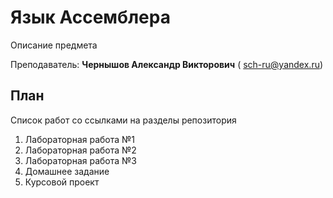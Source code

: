 # Язык Ассемблера

Описание предмета

Преподаватель: **Чернышов Александр Викторович** ( sch-ru@yandex.ru)

## План

Список работ со ссылками на разделы репозитория

1. Лабораторная работа №1
2. Лабораторная работа №2
3. Лабораторная работа №3
4. Домашнее задание
5. Курсовой проект
